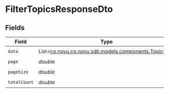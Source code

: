 # FilterTopicsResponseDto


## Fields

| Field                                                                                       | Type                                                                                        | Required                                                                                    | Description                                                                                 |
| ------------------------------------------------------------------------------------------- | ------------------------------------------------------------------------------------------- | ------------------------------------------------------------------------------------------- | ------------------------------------------------------------------------------------------- |
| `data`                                                                                      | List<[co.novu.co.novu.sdk.models.components.TopicDto](../../models/components/TopicDto.md)> | :heavy_check_mark:                                                                          | N/A                                                                                         |
| `page`                                                                                      | *double*                                                                                    | :heavy_check_mark:                                                                          | N/A                                                                                         |
| `pageSize`                                                                                  | *double*                                                                                    | :heavy_check_mark:                                                                          | N/A                                                                                         |
| `totalCount`                                                                                | *double*                                                                                    | :heavy_check_mark:                                                                          | N/A                                                                                         |